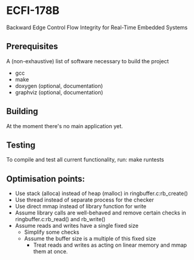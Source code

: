 # ECFI-178B
Backward Edge Control Flow Integrity for Real-Time Embedded Systems

## Prerequisites
A (non-exhaustive) list of software necessary to build the project

- gcc
- make
- doxygen (optional, documentation)
- graphviz (optional, documentation)

## Building
At the moment there's no main application yet.

## Testing
To compile and test all current functionality, run:
 make runtests

## Optimisation points:
- Use stack (alloca) instead of heap (malloc) in ringbuffer.c:rb_create()
- Use thread instead of separate process for the checker
- Use direct mmap instead of library function for write
- Assume library calls are well-behaved and remove certain checks in ringbuffer.c:rb\_read() and rb\_write()
- Assume reads and writes have a single fixed size
  - Simplify some checks
  - Assume the buffer size is a multiple of this fixed size
    - Treat reads and writes as acting on linear memory and mmap them at once.

